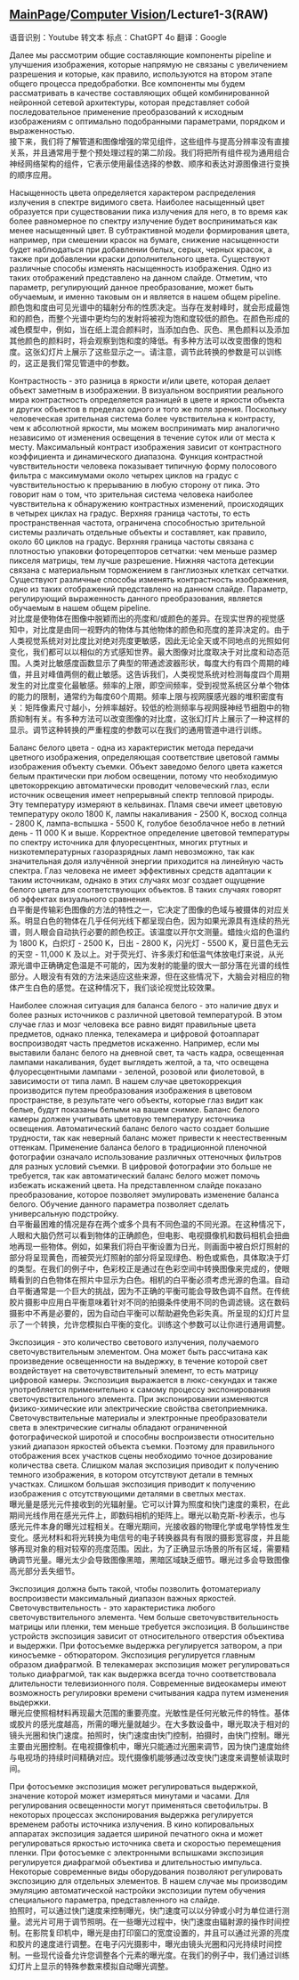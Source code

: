 ## [MainPage](../../index.md)/[Computer Vision](../README.md)/Lecture1-3(RAW)

语音识别：Youtube 转文本 
标点：ChatGPT 4o 
翻译：Google  

Далее мы рассмотрим общие составляющие компоненты pipeline и улучшения изображения, которые напрямую не связаны с увеличением разрешения и которые, как правило, используются на втором этапе общего процесса предобработки. Все компоненты мы будем рассматривать в качестве составляющих общей комбинированной нейронной сетевой архитектуры, которая представляет собой последовательное применение преобразований к исходным изображениям с оптимально подобранными параметрами, порядком и выраженностью.  
接下来，我们将了解管道和图像增强的常见组件，这些组件与提高分辨率没有直接关系，并且通常用于整个预处理过程的第二阶段。我们将把所有组件视为通用组合神经网络架构的组件，它表示使用最佳选择的参数、顺序和表达对源图像进行变换的顺序应用。

Насыщенность цвета определяется характером распределения излучения в спектре видимого света. Наиболее насыщенный цвет образуется при существовании пика излучения для него, в то время как более равномерное по спектру излучение будет восприниматься как менее насыщенный цвет. В субтрактивной модели формирования цвета, например, при смешении красок на бумаге, снижение насыщенности будет наблюдаться при добавлении белых, серых, черных красок, а также при добавлении краски дополнительного цвета. Существуют различные способы изменять насыщенность изображения. Одно из таких отображений представлено на данном слайде. Отметим, что параметр, регулирующий данное преобразование, может быть обучаемым, и именно таковым он и является в нашем общем pipeline.  
颜色饱和度由可见光谱中的辐射分布的性质决定。当存在发射峰时，就会形成最饱和的颜色，而整个光谱中更均匀的发射将被视为饱和度较低的颜色。在颜色形成的减色模型中，例如，当在纸上混合颜料时，当添加白色、灰色、黑色颜料以及添加其他颜色的颜料时，将会观察到饱和度的降低。有多种方法可以改变图像的饱和度。这张幻灯片上展示了这些显示之一。请注意，调节此转换的参数是可以训练的，这正是我们常见管道中的参数。

Контрастность - это разница в яркости и/или цвете, которая делает объект заметным в изображении. В визуальном восприятии реального мира контрастность определяется разницей в цвете и яркости объекта и других объектов в пределах одного и того же поля зрения. Поскольку человеческая зрительная система более чувствительна к контрасту, чем к абсолютной яркости, мы можем воспринимать мир аналогично независимо от изменения освещения в течение суток или от места к месту. Максимальный контраст изображения зависит от контрастного коэффициента и динамического диапазона. Функция контрастной чувствительности человека показывает типичную форму полосового фильтра с максимумами около четырех циклов на градус с чувствительностью к прерыванию в любую сторону от пика. Это говорит нам о том, что зрительная система человека наиболее чувствительна к обнаружению контрастных изменений, происходящих в четырех циклах на градус. Верхняя граница частоты, то есть пространственная частота, ограничена способностью зрительной системы различать отдельные объекты и составляет, как правило, около 60 циклов на градус. Верхняя граница частоты связана с плотностью упаковки фоторецепторов сетчатки: чем меньше размер пикселя матрицы, тем лучше разрешение. Нижняя частота детекции связана с материальным торможением в ганглиозных клетках сетчатки. Существуют различные способы изменять контрастность изображения, одно из таких отображений представлено на данном слайде. Параметр, регулирующий выраженность данного преобразования, является обучаемым в нашем общем pipeline.  
对比度是使物体在图像中脱颖而出的亮度和/或颜色的差异。在现实世界的视觉感知中，对比度是由同一视野内的物体与其他物体的颜色和亮度的差异决定的。由于人类视觉系统对对比度比对绝对亮度更敏感，因此无论全天或不同地点的光照如何变化，我们都可以以相似的方式感知世界。最大图像对比度取决于对比度和动态范围。人类对比敏感度函数显示了典型的带通滤波器形状，每度大约有四个周期的峰值，并且对峰值两侧的截止敏感。这告诉我们，人类视觉系统对检测每度四个周期发生的对比度变化最敏感。频率的上限，即空间频率，受到视觉系统区分单个物体的能力的限制，通常约为每度60个周期。频率上限与视网膜感光器的堆积密度有关：矩阵像素尺寸越小，分辨率越好。较低的检测频率与视网膜神经节细胞中的物质抑制有关。有多种方法可以改变图像的对比度，这张幻灯片上展示了一种这样的显示。调节这种转换的严重程度的参数可以在我们的通用管道中进行训练。

Баланс белого цвета - одна из характеристик метода передачи цветного изображения, определяющая соответствие цветовой гаммы изображения объекту съемки. Объект заведомо белого цвета кажется белым практически при любом освещении, потому что необходимую цветокоррекцию автоматически проводит человеческий глаз, если источник освещения имеет непрерывный спектр тепловой природы. Эту температуру измеряют в кельвинах. Пламя свечи имеет цветовую температуру около 1800 К, лампы накаливания - 2500 К, восход солнца - 2800 К, лампа-вспышка - 5500 К, голубое безоблачное небо в летний день - 11 000 К и выше. Корректное определение цветовой температуры по спектру источника для флуоресцентных, многих ртутных и низкотемпературных газоразрядных ламп невозможно, так как значительная доля излучённой энергии приходится на линейную часть спектра. Глаз человека не имеет эффективных средств адаптации к таким источникам, однако в этих случаях мозг создает ощущение белого цвета для соответствующих объектов. В таких случаях говорят об эффектах визуального сравнения.  
白平衡是传输彩色图像的方法的特性之一，它决定了图像的色域与被摄体的对应关系。明显白色的物体在几乎任何光线下都呈现白色，因为如果光源具有连续的热光谱，则人眼会自动执行必要的颜色校正。该温度以开尔文测量。蜡烛火焰的色温约为 1800 K，白炽灯 - 2500 K，日出 - 2800 K，闪光灯 - 5500 K，夏日蓝色无云的天空 - 11,000 K 及以上。对于荧光灯、许多汞灯和低温气体放电灯来说，从光源光谱中正确确定色温是不可能的，因为发射的能量的很大一部分落在光谱的线性部分。人眼没有有效的方法来适应这些来源，但在这些情况下，大脑会对相应的物体产生白色的感觉。在这种情况下，我们谈论视觉比较效果。

Наиболее сложная ситуация для баланса белого - это наличие двух и более разных источников с различной цветовой температурой. В этом случае глаз и мозг человека все равно видят правильные цвета предметов, однако пленка, телекамера и цифровой фотоаппарат воспроизводят часть предметов искаженно. Например, если мы выставили баланс белого на дневной свет, та часть кадра, освещенная лампами накаливания, будет выглядеть желтой, а та, что освещена флуоресцентными лампами - зеленой, розовой или фиолетовой, в зависимости от типа ламп. В нашем случае цветокоррекция производится путем преобразования изображения в цветовом пространстве, в результате чего объекты, которые глаз видит как белые, будут показаны белыми на вашем снимке. Баланс белого камеры должен учитывать цветовую температуру источника освещения. Автоматический баланс белого часто создает большие трудности, так как неверный баланс может привести к неестественным оттенкам. Применение баланса белого в традиционной пленочной фотографии означало использование различных оттеночных фильтров для разных условий съемки. В цифровой фотографии это больше не требуется, так как автоматический баланс белого может помочь избежать искажений цвета. На представленном слайде показано преобразование, которое позволяет эмулировать изменение баланса белого. Обучение данного параметра позволяет сделать универсальную подстройку.  
白平衡最困难的情况是存在两个或多个具有不同色温的不同光源。在这种情况下，人眼和大脑仍然可以看到物体的正确颜色，但电影、电视摄像机和数码相机会扭曲地再现一些物体。例如，如果我们将白平衡设置为日光，则画面中被白炽灯照射的部分将呈现黄色，而被荧光灯照射的部分将呈现绿色、粉色或紫色，具体取决于灯的类型。在我们的例子中，色彩校正是通过在色彩空间中转换图像来完成的，使眼睛看到的白色物体在照片中显示为白色。相机的白平衡必须考虑光源的色温。自动白平衡通常是一个巨大的挑战，因为不正确的平衡可能会导致色调不自然。在传统胶片摄影中应用白平衡意味着针对不同的拍摄条件使用不同的色调滤镜。这在数码摄影中不再是必要的，因为自动白平衡可以帮助避免色彩失真。所呈现的幻灯片显示了一个转换，允许您模拟白平衡的变化。训练这个参数可以让你进行通用调整。

Экспозиция - это количество светового излучения, получаемого светочувствительным элементом. Она может быть рассчитана как произведение освещенности на выдержку, в течение которой свет воздействует на светочувствительный элемент, то есть матрицу цифровой камеры. Экспозиция выражается в люкс-секундах и также употребляется применительно к самому процессу экспонирования светочувствительного элемента. При экспонировании изменяются физико-химические или электрические свойства светоприемника. Светочувствительные материалы и электронные преобразователи света в электрические сигналы обладают ограниченной фотографической широтой и способны воспроизвести относительно узкий диапазон яркостей объекта съемки. Поэтому для правильного отображения всех участков сцены необходимо точное дозирование количества света. Слишком малая экспозиция приводит к получению темного изображения, в котором отсутствуют детали в темных участках. Слишком большая экспозиция приводит к получению изображения с отсутствующими деталями в светлых местах.  
曝光量是感光元件接收到的光辐射量。它可以计算为照度和快门速度的乘积，在此期间光线作用在感光元件上，即数码相机的矩阵上。曝光以勒克斯-秒表示，也与感光元件本身的曝光过程相关。在曝光期间，光接收器的物理化学或电学特性发生变化。感光材料和将光转换为电信号的电子转换器具有有限的摄影宽容度，并且能够再现对象的相对较窄的亮度范围。因此，为了正确显示场景的所有区域，需要精确调节光量。曝光太少会导致图像黑暗，黑暗区域缺乏细节。曝光过多会导致图像高光部分丢失细节。

Экспозиция должна быть такой, чтобы позволить фотоматериалу воспроизвести максимальный диапазон важных яркостей. Светочувствительность - это характеристика любого светочувствительного элемента. Чем больше светочувствительность матрицы или пленки, тем меньше требуется экспозиция. В большинстве устройств экспозиция зависит от относительного отверстия объектива и выдержки. При фотосъемке выдержка регулируется затвором, а при киносъемке - обтюратором. Экспозиция регулируется главным образом диафрагмой. В телекамерах экспозиция может регулироваться только диафрагмой, так как выдержка всегда точно соответствовала длительности телевизионного поля. Современные видеокамеры имеют возможность регулировки времени считывания кадра путем изменения выдержки.  
曝光应使照相材料再现最大范围的重要亮度。光敏性是任何光敏元件的特性。基体或胶片的感光度越高，所需的曝光量就越少。在大多数设备中，曝光取决于相对的镜头光圈和快门速度。拍照时，快门速度由快门控制，拍摄时，由快门控制。曝光主要由光圈控制。在电视摄像机中，曝光只能通过光圈来调节，因为快门速度始终与电视场的持续时间精确对应。现代摄像机能够通过改变快门速度来调整帧读取时间。

При фотосъемке экспозиция может регулироваться выдержкой, значение которой может измеряться минутами и часами. Для регулирования освещенности могут применяться светофильтры. В некоторых процессах экспонирования выдержка регулируется временем работы источника излучения. В кино копировальных аппаратах экспозиция задается шириной печатного окна и может регулироваться яркостью источника света и скоростью перемещения пленки. При фотосъемке с электронными вспышками экспозиция регулируется диафрагмой объектива и длительностью импульса. Некоторые современные виды оборудования позволяют регулировать экспозицию для отдельных элементов. В нашем случае мы производим эмуляцию автоматической настройки экспозиции путем обучения специального параметра, представленного на слайде.  
拍照时，可以通过快门速度来控制曝光，快门速度可以以分钟或小时为单位进行测量。滤光片可用于调节照明。在一些曝光过程中，快门速度由辐射源的操作时间控制。在影院复印机中，曝光是由打印窗口的宽度设置的，并且可以通过光源的亮度和胶片的速度进行调整。在电子闪光摄影中，曝光由镜头光圈和闪光持续时间控制。一些现代设备允许您调整各个元素的曝光度。在我们的例子中，我们通过训练幻灯片上显示的特殊参数来模拟自动曝光调整。